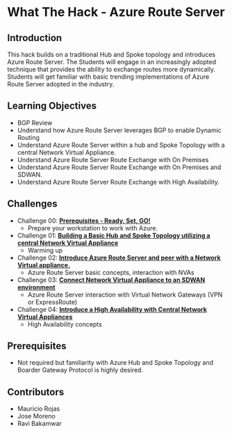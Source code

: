 # What The Hack - Azure Route Server

## Introduction

This hack builds on a traditional Hub and Spoke topology and introduces Azure Route Server. The Students will engage in an increasingly adopted technique that provides the ability to exchange routes more dynamically. Students will get familiar with basic trending implementations of Azure Route Server adopted in the industry.  

## Learning Objectives

- BGP Review
- Understand how Azure Route Server leverages BGP to enable Dynamic Routing
- Understand  Azure Route Server within a hub and Spoke Topology with a central Network Virtual Appliance.  
- Understand Azure Route Server Route Exchange with On Premises 
- Understand Azure Route Server Route Exchange with On Premises and SDWAN. 
- Understand Azure Route Server Route Exchange with High Availability.

## Challenges

- Challenge 00: **[Prerequisites - Ready, Set, GO!](Student/Challenge-00.md)**
	 - Prepare your workstation to work with Azure.
- Challenge 01: **[Building a Basic Hub and Spoke Topology utilizing a central Network Virtual Appliance](Student/Challenge-01.md)**
	 - Warming up
- Challenge 02: **[Introduce Azure Route Server and peer with a Network Virtual appliance.](Student/Challenge-02.md)**
	 - Azure Route Server basic concepts, interaction with NVAs
- Challenge 03: **[Connect Network Virtual Appliance to an SDWAN environment](Student/Challenge-03.md)**
	 - Azure Route Server interaction with Virtual Network Gateways (VPN or ExpressRoute)
- Challenge 04: **[Introduce a High Availability with Central Network Virtual Appliances](Student/Challenge-04.md)**
	 - High Availability concepts

## Prerequisites

- Not required but familiarity with Azure Hub and Spoke Topology and Boarder Gateway Protocol is highly desired. 

## Contributors

- Mauricio Rojas
- Jose Moreno
- Ravi Bakamwar
